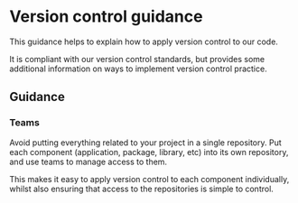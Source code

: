 # Version control guidance

This guidance helps to explain how to apply version control to our code.

It is compliant with our version control standards, but provides some additional information on ways to implement
version control practice.

## Guidance

### Teams

Avoid putting everything related to your project in a single repository.
Put each component (application, package, library, etc) into its own repository, and use teams to manage
access to them.

This makes it easy to apply version control to each component individually, whilst also ensuring that access
to the repositories is simple to control.
